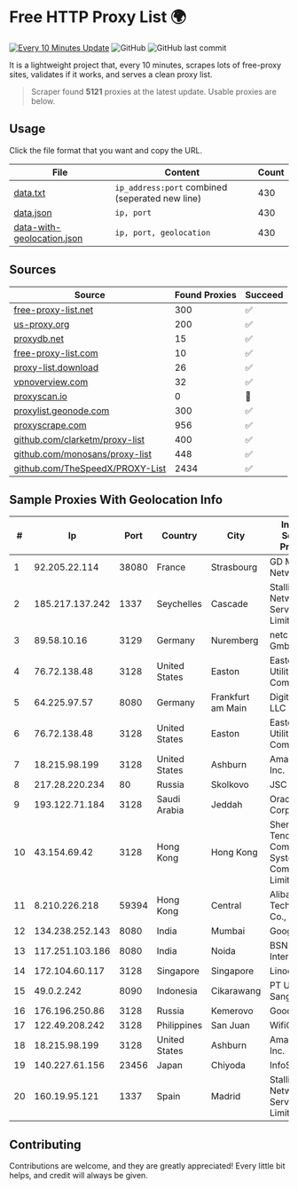 
# Free HTTP Proxy List 🌍

[![Every 10 Minutes Update](https://github.com/mertguvencli/http-proxy-list/actions/workflows/main.yml/badge.svg?branch=main)](https://github.com/mertguvencli/http-proxy-list/actions/workflows/main.yml)
![GitHub](https://img.shields.io/github/license/mertguvencli/http-proxy-list)
![GitHub last commit](https://img.shields.io/github/last-commit/mertguvencli/http-proxy-list)

It is a lightweight project that, every 10 minutes, scrapes lots of free-proxy sites, validates if it works, and serves a clean proxy list.


> Scraper found **5121** proxies at the latest update. Usable proxies are below.

## Usage

Click the file format that you want and copy the URL.


|File|Content|Count|
|----|-------|-----|
|[data.txt](https://raw.githubusercontent.com/mertguvencli/http-proxy-list/main/proxy-list/data.txt)|`ip_address:port` combined (seperated new line)|430|
|[data.json](https://raw.githubusercontent.com/mertguvencli/http-proxy-list/main/proxy-list/data.json)|`ip, port`|430|
|[data-with-geolocation.json](https://raw.githubusercontent.com/mertguvencli/http-proxy-list/main/proxy-list/data-with-geolocation.json)|`ip, port, geolocation`|430|

## Sources

|Source|Found Proxies|Succeed|
|------|-------------|-------|
|[free-proxy-list.net](https://free-proxy-list.net)|300|✅|
|[us-proxy.org](https://www.us-proxy.org)|200|✅|
|[proxydb.net](http://proxydb.net)|15|✅|
|[free-proxy-list.com](https://free-proxy-list.com/?page=&port=&type%5B%5D=http&type%5B%5D=https&up_time=0&search=Search)|10|✅|
|[proxy-list.download](https://www.proxy-list.download/HTTP)|26|✅|
|[vpnoverview.com](https://vpnoverview.com/privacy/anonymous-browsing/free-proxy-servers)|32|✅|
|[proxyscan.io](https://www.proxyscan.io)|0|🚫|
|[proxylist.geonode.com](https://proxylist.geonode.com/api/proxy-list?limit=300&page=1&sort_by=lastChecked&sort_type=desc&protocols=http,https)|300|✅|
|[proxyscrape.com](https://api.proxyscrape.com/v2/?request=displayproxies&protocol=http&timeout=10000&country=all&ssl=all&anonymity=all)|956|✅|
|[github.com/clarketm/proxy-list](https://raw.githubusercontent.com/clarketm/proxy-list/master/proxy-list-raw.txt)|400|✅|
|[github.com/monosans/proxy-list](https://raw.githubusercontent.com/monosans/proxy-list/main/proxies/http.txt)|448|✅|
|[github.com/TheSpeedX/PROXY-List](https://raw.githubusercontent.com/TheSpeedX/PROXY-List/master/http.txt)|2434|✅|


## Sample Proxies With Geolocation Info

|#|Ip|Port|Country|City|Internet Service Provider|
|-|--|----|-------|----|-------------------------|
|1|92.205.22.114|38080|France|Strasbourg|GD MASS Network|
|2|185.217.137.242|1337|Seychelles|Cascade|Stallion Network Services Limited|
|3|89.58.10.16|3129|Germany|Nuremberg|netcup GmbH|
|4|76.72.138.48|3128|United States|Easton|Easton Utilities Commission|
|5|64.225.97.57|8080|Germany|Frankfurt am Main|DigitalOcean, LLC|
|6|76.72.138.48|3128|United States|Easton|Easton Utilities Commission|
|7|18.215.98.199|3128|United States|Ashburn|Amazon.com, Inc.|
|8|217.28.220.234|80|Russia|Skolkovo|JSC IOT|
|9|193.122.71.184|3128|Saudi Arabia|Jeddah|Oracle Corporation|
|10|43.154.69.42|3128|Hong Kong|Hong Kong|Shenzhen Tencent Computer Systems Company Limited|
|11|8.210.226.218|59394|Hong Kong|Central|Alibaba (US) Technology Co., Ltd.|
|12|134.238.252.143|8080|India|Mumbai|Google LLC|
|13|117.251.103.186|8080|India|Noida|BSNL Internet|
|14|172.104.60.117|3128|Singapore|Singapore|Linode, LLC|
|15|49.0.2.242|8090|Indonesia|Cikarawang|PT Usaha Adi Sanggoro|
|16|176.196.250.86|3128|Russia|Kemerovo|Goodline.info|
|17|122.49.208.242|3128|Philippines|San Juan|WifiCity, Inc|
|18|18.215.98.199|3128|United States|Ashburn|Amazon.com, Inc.|
|19|140.227.61.156|23456|Japan|Chiyoda|InfoSphere|
|20|160.19.95.121|1337|Spain|Madrid|Stallion Network Services Limited|



## Contributing

Contributions are welcome, and they are greatly appreciated! Every
little bit helps, and credit will always be given.

